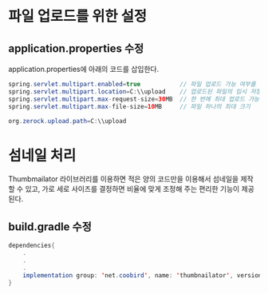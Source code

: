 # 파일 업로드를 위한 설정
## application.properties 수정
application.properties에 아래의 코드를 삽입한다.
```java
spring.servlet.multipart.enabled=true           // 파일 업로드 가능 여부를 선택
spring.servlet.multipart.location=C:\\upload    // 업로드된 파일의 임시 저장 경로
spring.servlet.multipart.max-request-size=30MB  // 한 번에 최대 업로드 가능 용량
spring.servlet.multipart.max-file-size=10MB     // 파일 하나의 최대 크기

org.zerock.upload.path=C:\\upload
```

# 섬네일 처리
Thumbmailator 라이브러리를 이용하면 적은 양의 코드만을 이용해서 섬네일을 제작할 수 있고, 가로 세로 사이즈를 결정하면 비율에 맞게 조정해 주는 편리한 기능이 제공된다.
## build.gradle 수정
```java
dependencies{
    .
    .
    .
    implementation group: 'net.coobird', name: 'thumbnailator', version: '0.4.1'
}
```